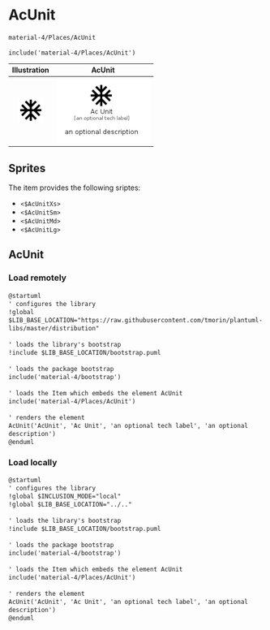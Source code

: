 # AcUnit


```text
material-4/Places/AcUnit
```

```text
include('material-4/Places/AcUnit')
```



| Illustration | AcUnit |
| :---: | :---: |
| ![illustration for Illustration](../../material-4/Places/AcUnit.png) | ![illustration for AcUnit](../../material-4/Places/AcUnit.Local.png) |



## Sprites
The item provides the following sriptes:

- `<$AcUnitXs>`
- `<$AcUnitSm>`
- `<$AcUnitMd>`
- `<$AcUnitLg>`





## AcUnit

### Load remotely
```plantuml
@startuml
' configures the library
!global $LIB_BASE_LOCATION="https://raw.githubusercontent.com/tmorin/plantuml-libs/master/distribution"

' loads the library's bootstrap
!include $LIB_BASE_LOCATION/bootstrap.puml

' loads the package bootstrap
include('material-4/bootstrap')

' loads the Item which embeds the element AcUnit
include('material-4/Places/AcUnit')

' renders the element
AcUnit('AcUnit', 'Ac Unit', 'an optional tech label', 'an optional description')
@enduml
```

### Load locally
```plantuml
@startuml
' configures the library
!global $INCLUSION_MODE="local"
!global $LIB_BASE_LOCATION="../.."

' loads the library's bootstrap
!include $LIB_BASE_LOCATION/bootstrap.puml

' loads the package bootstrap
include('material-4/bootstrap')

' loads the Item which embeds the element AcUnit
include('material-4/Places/AcUnit')

' renders the element
AcUnit('AcUnit', 'Ac Unit', 'an optional tech label', 'an optional description')
@enduml
```

